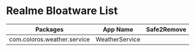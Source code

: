 # Realme Bloatware List

| Packages                    | App Name       | Safe2Remove |
| --------------------------- | -------------- | :---------: |
| com.coloros.weather.service | WeatherService |             |

